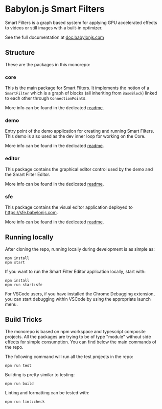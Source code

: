 # Babylon.js Smart Filters

Smart Filters is a graph based system for applying GPU accelerated effects to videos or still images with a built-in optimizer.

See the full documentation at [doc.babylonjs.com](https://doc.babylonjs.com/features/featuresDeepDive/smartFilters/)

## Structure

These are the packages in this monorepo:

### core

This is the main package for Smart Filters. It implements the notion of a `SmartFilter` which is a graph of blocks (all inheriting from `BaseBlock`) linked to each other through `ConnectionPoint`s.

More info can be found in the dedicated [readme](./packages/core/readme.md).

### demo

Entry point of the demo application for creating and running Smart Filters. This demo is also used as the dev inner loop for working on the Core.

More info can be found in the dedicated [readme](./packages/demo/readme.md).

### editor

This package contains the graphical editor control used by the demo and the Smart Filter Editor.

More info can be found in the dedicated [readme](./packages/editor/readme.md).

### sfe

This package contains the visual editor application deployed to https://sfe.babylonjs.com.

More info can be found in the dedicated [readme](./packages/sfe/readme.md).

## Running locally

After cloning the repo, running locally during development is as simple as:

```
npm install
npm start
```

If you want to run the Smart Filter Editor application locally, start with:

```
npm install
npm run start:sfe
```

For VSCode users, if you have installed the Chrome Debugging extension, you can start debugging within VSCode by using the appropriate launch menu.

## Build Tricks

The monorepo is based on npm workspace and typescript composite projects. All the packages are trying to be of type "module" without side effects for simple consumption. You can find below the main commands of the repo.

The following command will run all the test projects in the repo:

```
npm run test
```

Building is pretty similar to testing:

```
npm run build
```

Linting and formatting can be tested with:

```
npm run lint:check
```
